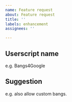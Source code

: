 ```yaml
---
name: Feature request
about: Feature request
title: ''
labels: enhancement
assignees: ''

---
```


## Userscript name
e.g. Bangs4Google

## Suggestion
e.g. also allow custom bangs.
